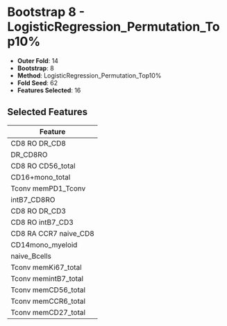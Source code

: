 # Bootstrap 8 - LogisticRegression_Permutation_Top10%

- **Outer Fold**: 14
- **Bootstrap**: 8
- **Method**: LogisticRegression_Permutation_Top10%
- **Fold Seed**: 62
- **Features Selected**: 16

## Selected Features

| Feature |
|---------|
| CD8 RO DR_CD8 |
| DR_CD8RO |
| CD8 RO CD56_total |
| CD16+mono_total |
| Tconv memPD1_Tconv |
| intB7_CD8RO |
| CD8 RO DR_CD3 |
| CD8 RO intB7_CD3 |
| CD8 RA CCR7 naive_CD8 |
| CD14mono_myeloid |
| naive_Bcells |
| Tconv memKi67_total |
| Tconv memintB7_total |
| Tconv memCD56_total |
| Tconv memCCR6_total |
| Tconv memCD27_total |
